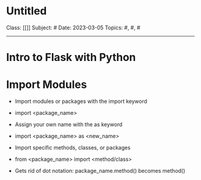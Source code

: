 # Untitled
Class: [[]]
Subject: #
Date: 2023-03-05
Topics: #, #, # 

---

# Intro to Flask with Python

# Import Modules

-   Import modules or packages with the import keyword
    

-   import <package_name>
    

-   Assign your own name with the as keyword
    

-   import <package_name> as <new_name>
    

-   Import specific methods, classes, or packages
    

-   from <package_name> import <method/class>
    
-   Gets rid of dot notation: package_name.method() becomes method()
    